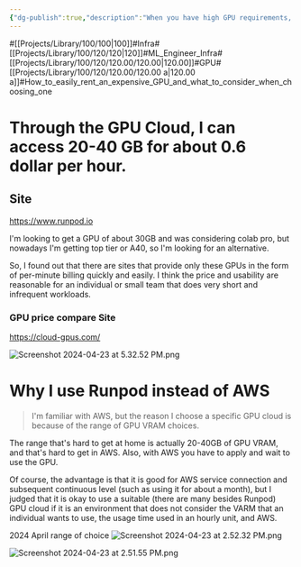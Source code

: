 ```yaml
---
{"dg-publish":true,"description":"When you have high GPU requirements, consider using a GPU cloud. These platforms offer services by the minute. If you are at an enterprise level, consider choosing a provider like AWS. I've heard that there are many other platforms.","permalink":"/projects/library/100/120/120-00/120-00-a/","dgPassFrontmatter":true,"noteIcon":"0","created":"2024-04-23T17:36:51.415+09:00","updated":"2024-06-20T02:15:26.498+09:00"}
---
```


#[[Projects/Library/100/100\|100]]#Infra#[[Projects/Library/100/120/120\|120]]#ML_Engineer_Infra#[[Projects/Library/100/120/120.00/120.00\|120.00]]#GPU#[[Projects/Library/100/120/120.00/120.00 a\|120.00 a]]#How_to_easily_rent_an_expensive_GPU_and_what_to_consider_when_choosing_one

# Through the GPU Cloud, I can access 20-40 GB for about 0.6 dollar per hour.


## Site
https://www.runpod.io


I'm looking to get a GPU of about 30GB and was considering colab pro, but nowadays I'm getting top tier or A40, so I'm looking for an alternative.

So, I found out that there are sites that provide only these GPUs in the form of per-minute billing quickly and easily.
I think the price and usability are reasonable for an individual or small team that does very short and infrequent workloads.


### GPU price compare Site
https://cloud-gpus.com/



![Screenshot 2024-04-23 at 5.32.52 PM.png](/img/user/images/Screenshot%202024-04-23%20at%205.32.52%20PM.png)






# Why I use Runpod instead of AWS

> I'm familiar with AWS, but the reason I choose a specific GPU cloud is because of the range of GPU VRAM choices.

The range that's hard to get at home is actually 20-40GB of GPU VRAM, and that's hard to get in AWS. Also, with AWS you have to apply and wait to use the GPU.

Of course, the advantage is that it is good for AWS service connection and subsequent continuous level (such as using it for about a month), but I judged that it is okay to use a suitable (there are many besides Runpod) GPU cloud if it is an environment that does not consider the VARM that an individual wants to use, the usage time used in an hourly unit, and AWS.


2024 April range of choice
![Screenshot 2024-04-23 at 2.52.32 PM.png](/img/user/images/Screenshot%202024-04-23%20at%202.52.32%20PM.png)

![Screenshot 2024-04-23 at 2.51.55 PM.png](/img/user/images/Screenshot%202024-04-23%20at%202.51.55%20PM.png)


